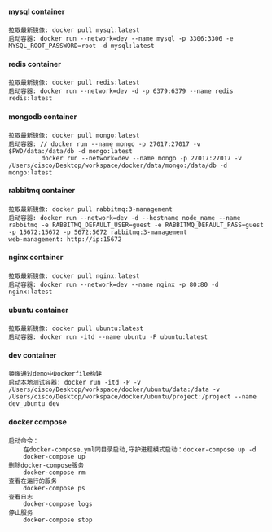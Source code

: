 #### mysql container

    拉取最新镜像: docker pull mysql:latest
    启动容器: docker run --network=dev --name mysql -p 3306:3306 -e MYSQL_ROOT_PASSWORD=root -d mysql:latest

#### redis container

    拉取最新镜像: docker pull redis:latest
    启动容器: docker run --network=dev -d -p 6379:6379 --name redis redis:latest

#### mongodb container

    拉取最新镜像: docker pull mongo:latest
    启动容器: // docker run --name mongo -p 27017:27017 -v $PWD/data:/data/db -d mongo:latest
             docker run --network=dev --name mongo -p 27017:27017 -v /Users/cisco/Desktop/workspace/docker/data/mongo:/data/db -d mongo:latest

#### rabbitmq container

    拉取最新镜像: docker pull rabbitmq:3-management
    启动容器: docker run --network=dev -d --hostname node_name --name rabbitmq -e RABBITMQ_DEFAULT_USER=guest -e RABBITMQ_DEFAULT_PASS=guest -p 15672:15672 -p 5672:5672 rabbitmq:3-management
    web-management: http://ip:15672

#### nginx container

    拉取最新镜像: docker pull nginx:latest
    启动容器: docker run --network=dev --name nginx -p 80:80 -d nginx:latest

#### ubuntu container

    拉取最新镜像: docker pull ubuntu:latest
    启动容器: docker run -itd --name ubuntu -P ubuntu:latest

#### dev container

    镜像通过demo中Dockerfile构建
    启动本地测试容器: docker run -itd -P -v /Users/cisco/Desktop/workspace/docker/ubuntu/data:/data -v /Users/cisco/Desktop/workspace/docker/ubuntu/project:/project --name dev_ubuntu dev

#### docker compose

    启动命令：
        在docker-compose.yml同目录启动,守护进程模式启动：docker-compose up -d
        docker-compose up 
    删除docker-compose服务
        docker-compose rm
    查看在运行的服务
        docker-compose ps
    查看日志
        docker-compose logs
    停止服务
        docker-compose stop

    